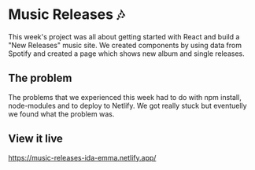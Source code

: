 # Music Releases 🎶

This week's project was all about getting started with React and build a "New Releases" music site. We created components by using data from Spotify and created a page which shows new album and single releases.

## The problem

The problems that we experienced this week had to do with npm install, node-modules and to deploy to Netlify. We got really stuck but eventuelly we found what the problem was.

## View it live

https://music-releases-ida-emma.netlify.app/

